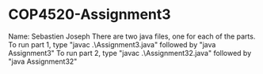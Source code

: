 # COP4520-Assignment3

Name: Sebastien Joseph
There are two java files, one for each of the parts.
To run part 1, type "javac .\Assignment3.java" followed by "java Assignment3"
To run part 2, type "javac .\Assignment32.java" followed by "java Assignment32"
